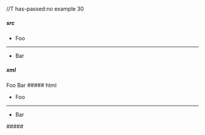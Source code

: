//T has-passed:no
example 30
##### src
* Foo
* * *
* Bar
##### xml
<?xml version="1.0" encoding="UTF-8"?>
<!DOCTYPE document SYSTEM "CommonMark.dtd">
<document xmlns="http://commonmark.org/xml/1.0">
  <list type="bullet" tight="true">
    <item>
      <paragraph>
        <text>Foo</text>
      </paragraph>
    </item>
  </list>
  <thematic_break />
  <list type="bullet" tight="true">
    <item>
      <paragraph>
        <text>Bar</text>
      </paragraph>
    </item>
  </list>
</document>
##### html
<ul>
<li>Foo</li>
</ul>
<hr />
<ul>
<li>Bar</li>
</ul>
#####
